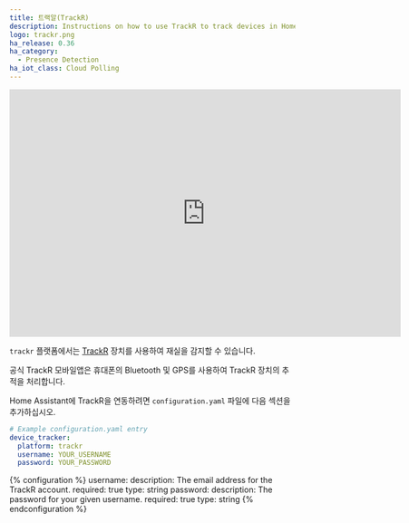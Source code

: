 ```yaml
---
title: 트랙알(TrackR)
description: Instructions on how to use TrackR to track devices in Home Assistant.
logo: trackr.png
ha_release: 0.36
ha_category:
  - Presence Detection
ha_iot_class: Cloud Polling
---
```


<div class='videoWrapper'>
<iframe width="690" height="437" src="https://www.youtube.com/embed/TDpCGovEjW8" frameborder="0" allow="accelerometer; autoplay; encrypted-media; gyroscope; picture-in-picture" allowfullscreen></iframe>
</div>

`trackr` 플랫폼에서는 [TrackR](https://www.thetrackr.com/) 장치를 사용하여 재실을 감지할 수 있습니다.

공식 TrackR 모바일앱은 휴대폰의 Bluetooth 및 GPS를 사용하여 TrackR 장치의 추적을 처리합니다.

Home Assistant에 TrackR을 연동하려면 `configuration.yaml` 파일에 다음 섹션을 추가하십시오.

```yaml
# Example configuration.yaml entry
device_tracker:
  platform: trackr
  username: YOUR_USERNAME
  password: YOUR_PASSWORD
```

{% configuration %}
username:
  description: The email address for the TrackR account.
  required: true
  type: string
password:
  description: The password for your given username.
  required: true
  type: string
{% endconfiguration %}
